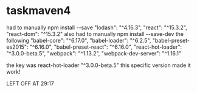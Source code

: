 # taskmaven4
had to manually npm install --save 
    "lodash": "^4.16.3",
    "react": "^15.3.2",
    "react-dom": "^15.3.2"
also had to manually npm install --save-dev the following
    "babel-core": "^6.17.0",
    "babel-loader": "^6.2.5",
    "babel-preset-es2015": "^6.16.0",
    "babel-preset-react": "^6.16.0",
    "react-hot-loader": "^3.0.0-beta.5",
    "webpack": "^1.13.2",
    "webpack-dev-server": "^1.16.1"


the key was react-hot-loader "^3.0.0-beta.5"  this specific version made it work!

LEFT OFF AT 29:17